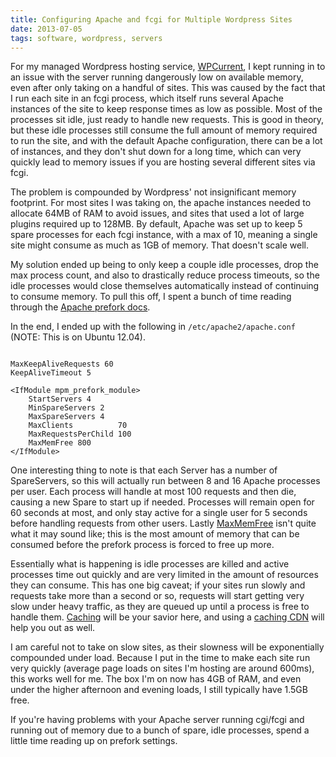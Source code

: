 ```yaml
---
title: Configuring Apache and fcgi for Multiple Wordpress Sites
date: 2013-07-05
tags: software, wordpress, servers
---
```


For my managed Wordpress hosting service, [WPCurrent](http://wpcurrent.com), I kept running in to an issue with the server running dangerously low on available memory, even after only taking on a handful of sites. This was caused by the fact that I run each site in an fcgi process, which itself runs several Apache instances of the site to keep response times as low as possible. Most of the processes sit idle, just ready to handle new requests. This is good in theory, but these idle processes still consume the full amount of memory required to run the site, and with the default Apache configuration, there can be a lot of instances, and they don't shut down for a long time, which can very quickly lead to memory issues if you are hosting several different sites via fcgi.

The problem is compounded by Wordpress' not insignificant memory footprint. For most sites I was taking on, the apache instances needed to allocate 64MB of RAM to avoid issues, and sites that used a lot of large plugins required up to 128MB. By default, Apache was set up to keep 5 spare processes for each fcgi instance, with a max of 10, meaning a single site might consume as much as 1GB of memory. That doesn't scale well.

My solution ended up being to only keep a couple idle processes, drop the max process count, and also to drastically reduce process timeouts, so the idle processes would close themselves automatically instead of continuing to consume memory. To pull this off, I spent a bunch of time reading through the [Apache prefork docs](https://httpd.apache.org/docs/2.0/mod/prefork.html).

In the end, I ended up with the following in `/etc/apache2/apache.conf` (NOTE: This is on Ubuntu 12.04).

<pre><code>
MaxKeepAliveRequests 60
KeepAliveTimeout 5

&lt;IfModule mpm_prefork_module&gt;
    StartServers 4
    MinSpareServers 2
    MaxSpareServers 4
    MaxClients          70
    MaxRequestsPerChild 100
    MaxMemFree 800
&lt;/IfModule&gt;
</code></pre>

One interesting thing to note is that each Server has a number of SpareServers, so this will actually run between 8 and 16 Apache processes per user. Each process will handle at most 100 requests and then die, causing a new Spare to start up if needed. Processes will remain open for 60 seconds at most, and only stay active for a single user for 5 seconds before handling requests from other users. Lastly [MaxMemFree](https://httpd.apache.org/docs/2.0/mod/mpm_common.html#maxmemfree) isn't quite what it may sound like; this is the most amount of memory that can be consumed before the prefork process is forced to free up more.

Essentially what is happening is idle processes are killed and active processes time out quickly and are very limited in the amount of resources they can consume. This has one big caveat; if your sites run slowly and requests take more than a second or so, requests will start getting very slow under heavy traffic, as they are queued up until a process is free to handle them. [Caching](http://wordpress.org/plugins/wp-super-cache/) will be your savior here, and using a [caching CDN](https://www.cloudflare.com/) will help you out as well.

I am careful not to take on slow sites, as their slowness will be exponentially compounded under load. Because I put in the time to make each site run very quickly (average page loads on sites I'm hosting are around 600ms), this works well for me. The box I'm on now has 4GB of RAM, and even under the higher afternoon and evening loads, I still typically have 1.5GB free.

If you're having problems with your Apache server running cgi/fcgi and running out of memory due to a bunch of spare, idle processes, spend a little time reading up on prefork settings.